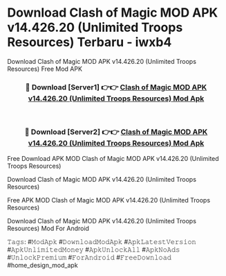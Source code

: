 # Download Clash of Magic MOD APK v14.426.20 (Unlimited Troops Resources) Terbaru - iwxb4
Download Clash of Magic MOD APK v14.426.20 (Unlimited Troops Resources) Free Mod APK

<div align="center">
<h3>🔴 Download [Server1] 👉👉 <a href="https://apk-comot.site?title=Clash_of_Magic_MOD_APK_v14.426.20_(Unlimited_Troops_Resources)">Clash of Magic MOD APK v14.426.20 (Unlimited Troops Resources) Mod Apk</a></h3><br>

<h3>🔴 Download [Server2] 👉👉 <a href="https://apk-comot.site?title=Clash_of_Magic_MOD_APK_v14.426.20_(Unlimited_Troops_Resources)">Clash of Magic MOD APK v14.426.20 (Unlimited Troops Resources) Mod Apk</a></h3>
</div>


Free Download APK MOD Clash of Magic MOD APK v14.426.20 (Unlimited Troops Resources)

Download Clash of Magic MOD APK v14.426.20 (Unlimited Troops Resources) 

Free APK MOD Clash of Magic MOD APK v14.426.20 (Unlimited Troops Resources) 

Download Clash of Magic MOD APK v14.426.20 (Unlimited Troops Resources) Mod For Android

𝚃𝚊𝚐𝚜: #𝙼𝚘𝚍𝙰𝚙𝚔 #𝙳𝚘𝚠𝚗𝚕𝚘𝚊𝚍𝙼𝚘𝚍𝙰𝚙𝚔 #𝙰𝚙𝚔𝙻𝚊𝚝𝚎𝚜𝚝𝚅𝚎𝚛𝚜𝚒𝚘𝚗 #𝙰𝚙𝚔𝚄𝚗𝚕𝚒𝚖𝚒𝚝𝚎𝚍𝙼𝚘𝚗𝚎𝚢 #𝙰𝚙𝚔𝚄𝚗𝚕𝚘𝚌𝚔𝙰𝚕𝚕 #𝙰𝚙𝚔𝙽𝚘𝙰𝚍𝚜 #𝚄𝚗𝚕𝚘𝚌𝚔𝙿𝚛𝚎𝚖𝚒𝚞𝚖 #𝙵𝚘𝚛𝙰𝚗𝚍𝚛𝚘𝚒𝚍 #𝙵𝚛𝚎𝚎𝙳𝚘𝚠𝚗𝚕𝚘𝚊𝚍 #home_design_mod_apk